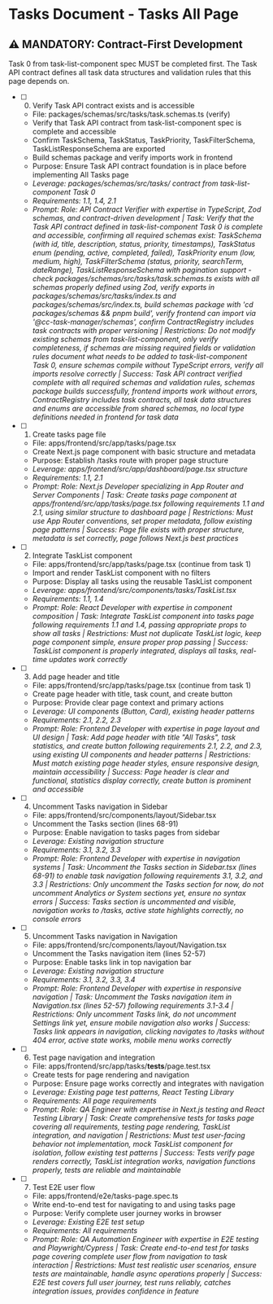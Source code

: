 # Tasks Document - Tasks All Page

## ⚠️ MANDATORY: Contract-First Development
Task 0 from task-list-component spec MUST be completed first. The Task API contract defines all task data structures and validation rules that this page depends on.

- [ ] 0. Verify Task API contract exists and is accessible
  - File: packages/schemas/src/tasks/task.schemas.ts (verify)
  - Verify that Task API contract from task-list-component spec is complete and accessible
  - Confirm TaskSchema, TaskStatus, TaskPriority, TaskFilterSchema, TaskListResponseSchema are exported
  - Build schemas package and verify imports work in frontend
  - Purpose: Ensure Task API contract foundation is in place before implementing All Tasks page
  - _Leverage: packages/schemas/src/tasks/ contract from task-list-component Task 0_
  - _Requirements: 1.1, 1.4, 2.1_
  - _Prompt: Role: API Contract Verifier with expertise in TypeScript, Zod schemas, and contract-driven development | Task: Verify that the Task API contract defined in task-list-component Task 0 is complete and accessible, confirming all required schemas exist: TaskSchema (with id, title, description, status, priority, timestamps), TaskStatus enum (pending, active, completed, failed), TaskPriority enum (low, medium, high), TaskFilterSchema (status, priority, searchTerm, dateRange), TaskListResponseSchema with pagination support - check packages/schemas/src/tasks/task.schemas.ts exists with all schemas properly defined using Zod, verify exports in packages/schemas/src/tasks/index.ts and packages/schemas/src/index.ts, build schemas package with 'cd packages/schemas && pnpm build', verify frontend can import via '@cc-task-manager/schemas', confirm ContractRegistry includes task contracts with proper versioning | Restrictions: Do not modify existing schemas from task-list-component, only verify completeness, if schemas are missing required fields or validation rules document what needs to be added to task-list-component Task 0, ensure schemas compile without TypeScript errors, verify all imports resolve correctly | Success: Task API contract verified complete with all required schemas and validation rules, schemas package builds successfully, frontend imports work without errors, ContractRegistry includes task contracts, all task data structures and enums are accessible from shared schemas, no local type definitions needed in frontend for task data_

- [ ] 1. Create tasks page file
  - File: apps/frontend/src/app/tasks/page.tsx
  - Create Next.js page component with basic structure and metadata
  - Purpose: Establish /tasks route with proper page structure
  - _Leverage: apps/frontend/src/app/dashboard/page.tsx structure_
  - _Requirements: 1.1, 2.1_
  - _Prompt: Role: Next.js Developer specializing in App Router and Server Components | Task: Create tasks page component at apps/frontend/src/app/tasks/page.tsx following requirements 1.1 and 2.1, using similar structure to dashboard page | Restrictions: Must use App Router conventions, set proper metadata, follow existing page patterns | Success: Page file exists with proper structure, metadata is set correctly, page follows Next.js best practices_

- [ ] 2. Integrate TaskList component
  - File: apps/frontend/src/app/tasks/page.tsx (continue from task 1)
  - Import and render TaskList component with no filters
  - Purpose: Display all tasks using the reusable TaskList component
  - _Leverage: apps/frontend/src/components/tasks/TaskList.tsx_
  - _Requirements: 1.1, 1.4_
  - _Prompt: Role: React Developer with expertise in component composition | Task: Integrate TaskList component into tasks page following requirements 1.1 and 1.4, passing appropriate props to show all tasks | Restrictions: Must not duplicate TaskList logic, keep page component simple, ensure proper prop passing | Success: TaskList component is properly integrated, displays all tasks, real-time updates work correctly_

- [ ] 3. Add page header and title
  - File: apps/frontend/src/app/tasks/page.tsx (continue from task 1)
  - Create page header with title, task count, and create button
  - Purpose: Provide clear page context and primary actions
  - _Leverage: UI components (Button, Card), existing header patterns_
  - _Requirements: 2.1, 2.2, 2.3_
  - _Prompt: Role: Frontend Developer with expertise in page layout and UI design | Task: Add page header with title "All Tasks", task statistics, and create button following requirements 2.1, 2.2, and 2.3, using existing UI components and header patterns | Restrictions: Must match existing page header styles, ensure responsive design, maintain accessibility | Success: Page header is clear and functional, statistics display correctly, create button is prominent and accessible_

- [ ] 4. Uncomment Tasks navigation in Sidebar
  - File: apps/frontend/src/components/layout/Sidebar.tsx
  - Uncomment the Tasks section (lines 68-91)
  - Purpose: Enable navigation to tasks pages from sidebar
  - _Leverage: Existing navigation structure_
  - _Requirements: 3.1, 3.2, 3.3_
  - _Prompt: Role: Frontend Developer with expertise in navigation systems | Task: Uncomment the Tasks section in Sidebar.tsx (lines 68-91) to enable task navigation following requirements 3.1, 3.2, and 3.3 | Restrictions: Only uncomment the Tasks section for now, do not uncomment Analytics or System sections yet, ensure no syntax errors | Success: Tasks section is uncommented and visible, navigation works to /tasks, active state highlights correctly, no console errors_

- [ ] 5. Uncomment Tasks navigation in Navigation
  - File: apps/frontend/src/components/layout/Navigation.tsx
  - Uncomment the Tasks navigation item (lines 52-57)
  - Purpose: Enable tasks link in top navigation bar
  - _Leverage: Existing navigation structure_
  - _Requirements: 3.1, 3.2, 3.3, 3.4_
  - _Prompt: Role: Frontend Developer with expertise in responsive navigation | Task: Uncomment the Tasks navigation item in Navigation.tsx (lines 52-57) following requirements 3.1-3.4 | Restrictions: Only uncomment Tasks link, do not uncomment Settings link yet, ensure mobile navigation also works | Success: Tasks link appears in navigation, clicking navigates to /tasks without 404 error, active state works, mobile menu works correctly_

- [ ] 6. Test page navigation and integration
  - File: apps/frontend/src/app/tasks/__tests__/page.test.tsx
  - Create tests for page rendering and navigation
  - Purpose: Ensure page works correctly and integrates with navigation
  - _Leverage: Existing page test patterns, React Testing Library_
  - _Requirements: All page requirements_
  - _Prompt: Role: QA Engineer with expertise in Next.js testing and React Testing Library | Task: Create comprehensive tests for tasks page covering all requirements, testing page rendering, TaskList integration, and navigation | Restrictions: Must test user-facing behavior not implementation, mock TaskList component for isolation, follow existing test patterns | Success: Tests verify page renders correctly, TaskList integration works, navigation functions properly, tests are reliable and maintainable_

- [ ] 7. Test E2E user flow
  - File: apps/frontend/e2e/tasks-page.spec.ts
  - Write end-to-end test for navigating to and using tasks page
  - Purpose: Verify complete user journey works in browser
  - _Leverage: Existing E2E test setup_
  - _Requirements: All requirements_
  - _Prompt: Role: QA Automation Engineer with expertise in E2E testing and Playwright/Cypress | Task: Create end-to-end test for tasks page covering complete user flow from navigation to task interaction | Restrictions: Must test realistic user scenarios, ensure tests are maintainable, handle async operations properly | Success: E2E test covers full user journey, test runs reliably, catches integration issues, provides confidence in feature_